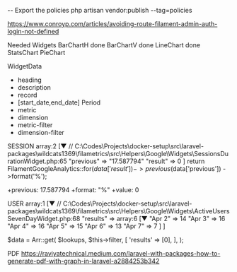 -- Export the policies
php artisan vendor:publish --tag=policies

https://www.conroyp.com/articles/avoiding-route-filament-admin-auth-login-not-defined

Needed Widgets
BarChartH done
BarChartV done
LineChart done
StatsChart
PieChart

WidgetData
- heading
- description
- record
- [start_date,end_date] Period
- metric
- dimension
- metric-filter
- dimension-filter


SESSION
array:2 [▼ // C:\Codes\Projects\docker-setup\src\laravel-packages\wildcats1369\filametrics\src\Helpers\Google\Widgets\SessionsDurationWidget.php:65
  "previous" => "17.587794"
  "result" => 0
]
return FilamentGoogleAnalytics::for($data['result'])
            ->previous($data['previous'])
            ->format('%');

+previous: 17.587794
+format: "%"
+value: 0

USER
array:1 [▼ // C:\Codes\Projects\docker-setup\src\laravel-packages\wildcats1369\filametrics\src\Helpers\Google\Widgets\ActiveUsersSevenDayWidget.php:68
  "results" => array:6 [▼
    "Apr 2" => 14
    "Apr 3" => 16
    "Apr 4" => 16
    "Apr 5" => 15
    "Apr 6" => 13
    "Apr 7" => 7
  ]
]

$data = Arr::get(
            $lookups,
            $this->filter,
            [
                'results' => [0],
            ],
        );

PDF 
        https://raviyatechnical.medium.com/laravel-with-packages-how-to-generate-pdf-with-graph-in-laravel-a2884253b342
